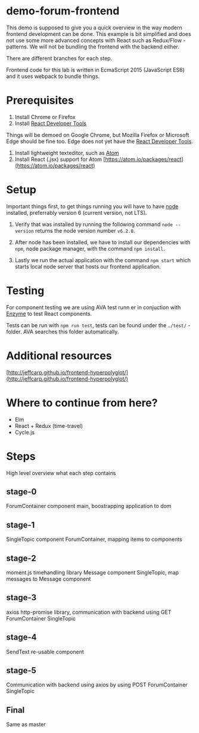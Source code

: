 # demo-forum-frontend

This demo is supposed to give you a quick overview in the way modern frontend development can be done. This example is bit simplified and does not use some more advanced concepts with React such as Redux/Flow -patterns. We will not be bundling the frontend with the backend either.

There are different branches for each step.

Frontend code for this lab is written in EcmaScript 2015 (JavaScript ES6) and it uses webpack to bundle things.

# Prerequisites

1. Install Chrome or Firefox
2. Install [React Developer Tools](https://github.com/facebook/react-devtools)

Things will be demoed on Google Chrome, but Mozilla Firefox or Microsoft Edge should be fine too. Edge does not yet have the [React Developer Tools](https://github.com/facebook/react-devtools).

1. Install lightweight texteditor, such as [Atom](https://atom.io/)
2. Install React (.jsx) support for Atom [https://atom.io/packages/react](https://atom.io/packages/react)

# Setup

Important things first, to get things running you will have to have [node](https://nodejs.org/en/) installed, preferrably version 6 (current version, not LTS).

1. Verify that was installed by running the following command `node --version` returns the node version number `v6.2.0`.

2. After node has been installed, we have to install our dependencies with `npm`, node package manager, with the command `npm install`.

3. Lastly we run the actual application with the command `npm start` which starts local node server that hosts our frontend application.

# Testing

For component testing we are using AVA test runn  er in conjuction with [Enzyme](http://airbnb.io/enzyme/) to test React components.

Tests can be run with `npm run test`, tests can be found under the `./test/` -folder. AVA searches this folder automatically.

# Additional resources
[http://jeffcarp.github.io/frontend-hyperpolyglot/](http://jeffcarp.github.io/frontend-hyperpolyglot/)

# Where to continue from here?
- Elm
- React + Redux (time-travel)
- Cycle.js

# Steps

High level overview what each step contains

## stage-0
  ForumContainer component
  main, boostrapping application to dom

## stage-1
  SingleTopic component
  ForumContainer, mapping items to components

## stage-2
  moment.js timehandling library
  Message component
  SingleTopic, map messages to Message component

## stage-3
  axios http-promise library, communication with backend using GET
    ForumContainer
    SingleTopic

## stage-4
  SendText re-usable component

## stage-5
  Communication with backend using axios by using POST
    ForumContainer
    SingleTopic

## Final

Same as master
